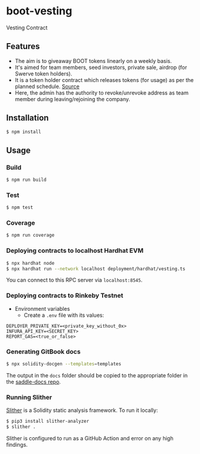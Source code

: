 # boot-vesting
Vesting Contract

## Features
* The aim is to giveaway BOOT tokens linearly on a weekly basis.
* It's aimed for team members, seed investors, private sale, airdrop (for Swerve token holders).
* It is a token holder contract which releases tokens (for usage) as per the planned schedule. [Source](https://docs.google.com/spreadsheets/d/15E74yhvS63s1N4svF_RNSoy2D_G5vFH715DODlevNxI/edit#gid=855556220)
* Here, the admin has the authority to revoke/unrevoke address as team member during leaving/rejoining the company.

## Installation

```bash
$ npm install
```

## Usage

### Build

```bash
$ npm run build
```

### Test

```bash
$ npm test
```

### Coverage

```bash
$ npm run coverage
```

### Deploying contracts to localhost Hardhat EVM

```bash
$ npx hardhat node
$ npx hardhat run --network localhost deployment/hardhat/vesting.ts
```

You can connect to this RPC server via `localhost:8545`.

### Deploying contracts to Rinkeby Testnet
* Environment variables
	- Create a `.env` file with its values:
```
DEPLOYER_PRIVATE_KEY=<private_key_without_0x>
INFURA_API_KEY=<SECRET_KEY>
REPORT_GAS=<true_or_false>
```

### Generating GitBook docs

```bash
$ npx solidity-docgen --templates=templates
```

The output in the `docs` folder should be copied to the appropriate folder in the [saddle-docs repo](https://github.com/saddle-finance/saddle-docs/tree/master/solidity-docs).

### Running Slither

[Slither](https://github.com/crytic/slither) is a Solidity static analysis framework. To run it locally:

```bash
$ pip3 install slither-analyzer
$ slither .
```

Slither is configured to run as a GitHub Action and error on any high findings.

